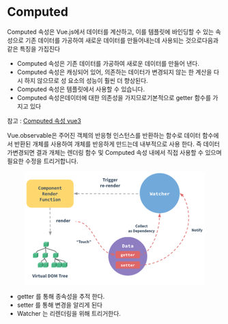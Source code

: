 # Computed

Computed 속성은 Vue.js에서 데이터를 계산하고, 이를 템플릿에 바인딩할 수 있는 속성으로 기존 데이터를 가공하여 새로운 데이터를 만들어내는데 사용되는 것으로다음과 같은 특징을 가집진다

* Computed 속성은 기존 데이터를 가공하여 새로운 데이터를 만들어 낸다.
* Computed 속성은 캐싱되어 있어, 의존하는 데이터가 변경되지 않는 한 계산을 다시 하지 않으므로 성 요소의 성능이 훨씬 더 향상된다.
* Computed 속성은 템플릿에서 사용할 수 있습니다.
* Computed 속성은데이터에 대한 의존성을 가지므로기본적으로 getter 함수를 가지고 있다

&#x20;참고 : [Computed 속성 vue3 ](https://ko.vuejs.org/guide/essentials/computed.html)

Vue.observable은 주어진 객체의 반응형 인스턴스를 반환하는 함수로  데이터 함수에서 반환된 개체를 사용하여 개체를 반응하게 만드는데 내부적으로 사용 한다. 즉  데이터가변경되면 결과 개체는 렌더링 함수 및 Computed 속성 내에서 직접 사용할 수 있으며 필요한 수정을 트리거합니다.

<figure><img src="../../../.gitbook/assets/image (5).png" alt="" width="563"><figcaption></figcaption></figure>

* getter 를 통해 종속성을 추적 한다.
* setter 를 통해 변경을 알리게 된다
* Watcher 는 리렌더링을 위해 트리거한다.

